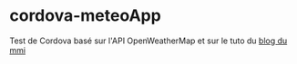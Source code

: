 # cordova-meteoApp

Test de Cordova basé sur l'API OpenWeatherMap et sur le tuto du [blog du mmi](https://blogdummi.fr/tutoriel/tutoriel-creer-application-mobile-developpement/)
